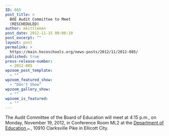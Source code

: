 ```yaml
---
ID: 665
post_title: >
  BOE Audit Committee to Meet
  (RESCHEDULED)
author: mkittleman
post_date: 2012-11-15 00:00:10
post_excerpt: ""
layout: post
permalink: >
  https://main.hocoschools.org/news-posts/2012/11/2012-085/
published: true
press-release-number:
  - 2012-085
wpzoom_post_template:
  - ""
wpzoom_featured_show:
  - "Don't Show"
wpzoom_gallery_show:
  - ""
wpzoom_is_featured:
  - ""
---
```

The Audit Committee of the Board of Education will meet at 4:15 p.m., on Monday, November 19, 2012, in Conference Room ML2 at the <a href="http://maps.google.com/maps?hl=en&amp;q=10910+Clarksville+Pike,+Ellicott+City,+MD+21042&amp;btnG=Search" target="_blank">Department of Education <img alt="new webpage icon" src="http://www.hcpss.org/images/new_webpage.gif" width="11" height="10" align="bottom" border="0" /></a>, 10910 Clarksville Pike in Ellicott City.